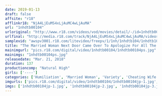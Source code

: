 ```yaml
---
date: 2019-01-13
draft: false
affsite: "r18"
afflinkr18: "NjA4LjEuMS4xLjAuMC4wLjAuMA"
url: "1nhdtb00104"
urloriginal: "http://www.r18.com/videos/vod/movies/detail/-/id=1nhdtb00104"
urlfinal: "http://media.r18.com/track/NjA4LjEuMS4xLjAuMC4wLjAuMA/videos/vod/movies/detail/-/id=1nhdtb00104"
samplevid: "awspv3001.r18.com/litevideo/freepv/1/1nh/1nhdtb104/1nhdtb104_dmb_w.mp4"
title: "The Married Woman Next Door Came Over To Apologize For All The Noise She Was Making So I Made Her Get On Her Hands And Knees And I Blasted Her With A Deep Throat Blowjob Ejaculation"
mainimgurl: "pics.r18.com/digital/video/1nhdtb00104/1nhdtb00104ps.jpg"
mainimgs: "1nhdtb00104ps.jpg"
releasedate: "Mar. 21, 2018"
duration: 137
productioncomp: "Natural High"
girls: ['----']
categories: ['Humiliation', 'Married Woman', 'Variety', 'Cheating Wife', 'Deep Throat', 'Huge Dick - Large Dick', 'Hi-Def']
imgurls: ['pics.r18.com/digital/video/1nhdtb00104/1nhdtb00104jp-1.jpg', 'pics.r18.com/digital/video/1nhdtb00104/1nhdtb00104jp-2.jpg', 'pics.r18.com/digital/video/1nhdtb00104/1nhdtb00104jp-3.jpg', 'pics.r18.com/digital/video/1nhdtb00104/1nhdtb00104jp-4.jpg', 'pics.r18.com/digital/video/1nhdtb00104/1nhdtb00104jp-5.jpg', 'pics.r18.com/digital/video/1nhdtb00104/1nhdtb00104jp-6.jpg', 'pics.r18.com/digital/video/1nhdtb00104/1nhdtb00104jp-7.jpg', 'pics.r18.com/digital/video/1nhdtb00104/1nhdtb00104jp-8.jpg', 'pics.r18.com/digital/video/1nhdtb00104/1nhdtb00104jp-9.jpg', 'pics.r18.com/digital/video/1nhdtb00104/1nhdtb00104jp-10.jpg', 'pics.r18.com/digital/video/1nhdtb00104/1nhdtb00104jp-11.jpg', 'pics.r18.com/digital/video/1nhdtb00104/1nhdtb00104jp-12.jpg', 'pics.r18.com/digital/video/1nhdtb00104/1nhdtb00104jp-13.jpg', 'pics.r18.com/digital/video/1nhdtb00104/1nhdtb00104jp-14.jpg', 'pics.r18.com/digital/video/1nhdtb00104/1nhdtb00104jp-15.jpg', 'pics.r18.com/digital/video/1nhdtb00104/1nhdtb00104jp-16.jpg', 'pics.r18.com/digital/video/1nhdtb00104/1nhdtb00104jp-17.jpg', 'pics.r18.com/digital/video/1nhdtb00104/1nhdtb00104jp-18.jpg', 'pics.r18.com/digital/video/1nhdtb00104/1nhdtb00104jp-19.jpg', 'pics.r18.com/digital/video/1nhdtb00104/1nhdtb00104jp-20.jpg']
imgs: ['1nhdtb00104jp-1.jpg', '1nhdtb00104jp-2.jpg', '1nhdtb00104jp-3.jpg', '1nhdtb00104jp-4.jpg', '1nhdtb00104jp-5.jpg', '1nhdtb00104jp-6.jpg', '1nhdtb00104jp-7.jpg', '1nhdtb00104jp-8.jpg', '1nhdtb00104jp-9.jpg', '1nhdtb00104jp-10.jpg', '1nhdtb00104jp-11.jpg', '1nhdtb00104jp-12.jpg', '1nhdtb00104jp-13.jpg', '1nhdtb00104jp-14.jpg', '1nhdtb00104jp-15.jpg', '1nhdtb00104jp-16.jpg', '1nhdtb00104jp-17.jpg', '1nhdtb00104jp-18.jpg', '1nhdtb00104jp-19.jpg', '1nhdtb00104jp-20.jpg']
---
```


